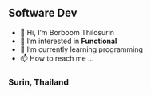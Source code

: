 ## Software Dev

- 👋 Hi, I’m Borboom Thilosurin
- 👀 I’m interested in __Functional__
- 🌱 I’m currently learning programming
- 📫 How to reach me ...

### Surin, Thailand
